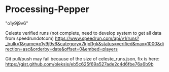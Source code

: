 # Processing-Pepper
"o1y9j9v6"


Celeste verified runs (not complete, need to develop system to get all data from speedrundotcom)
https://www.speedrun.com/api/v1/runs?_bulk=1&game=o1y9j9v6&category=7kjpl1gk&status=verified&max=1000&direction=asc&orderby=date&offset=0&embed=players


Git pull/push may fail because of the size of celeste_runs.json, fix is here: https://gist.github.com/oleksis/eb5c625f69a527ade2c4d6fbe76a6b9b